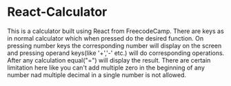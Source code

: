 # React-Calculator
   This is a calculator built using React from FreecodeCamp. There are keys as in normal calculator which when pressed do the desired function. On pressing number keys the corresponding number will display on the screen and pressing operand keys(like '+','-' etc.) will do corresponding operations. After any calculation equal("=") will display the result. There are certain limitation here like you can't add multiple zero in the beginning of any number nad multiple decimal in a single number is not allowed.
